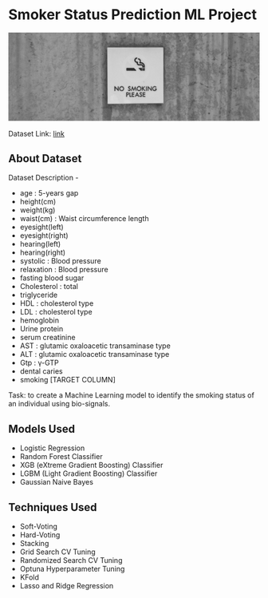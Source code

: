 # Smoker Status Prediction ML Project
<img src="https://raw.githubusercontent.com/IqmanS/Machine-Learning-Notebooks/main/smoker_status_prediction/smoking-banner.jpg">


Dataset Link: [link](https://www.kaggle.com/competitions/playground-series-s3e24/data?select=train.csv)

## About Dataset
Dataset Description -
- age : 5-years gap
- height(cm)
- weight(kg)
- waist(cm) : Waist circumference length
- eyesight(left)
- eyesight(right)
- hearing(left)
- hearing(right)
- systolic : Blood pressure
- relaxation : Blood pressure
- fasting blood sugar
- Cholesterol : total
- triglyceride
- HDL : cholesterol type
- LDL : cholesterol type
- hemoglobin
- Urine protein
- serum creatinine
- AST : glutamic oxaloacetic transaminase type
- ALT : glutamic oxaloacetic transaminase type
- Gtp : γ-GTP
- dental caries
- smoking [TARGET COLUMN]

Task:  to create a  Machine Learning model to identify the smoking status of an individual using bio-signals.<be>

## Models Used
- Logistic Regression
- Random Forest Classifier
- XGB (eXtreme Gradient Boosting) Classifier
- LGBM (Light Gradient Boosting) Classifier
- Gaussian Naive Bayes
  
## Techniques Used
- Soft-Voting 
- Hard-Voting 
- Stacking
- Grid Search CV Tuning
- Randomized Search CV Tuning
- Optuna Hyperparameter Tuning
- KFold
- Lasso and Ridge Regression
